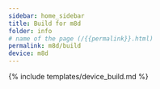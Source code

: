 ```yaml
---
sidebar: home_sidebar
title: Build for m8d
folder: info
# name of the page (/{{permalink}}.html)
permalink: m8d/build
device: m8d
---
```

{% include templates/device_build.md %}
